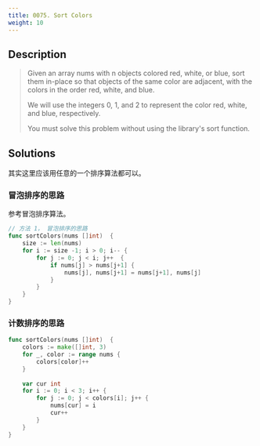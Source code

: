 ```yaml
---
title: 0075. Sort Colors
weight: 10
---
```


## Description
> Given an array nums with n objects colored red, white, or blue, sort them in-place so that objects of the same color are adjacent, with the colors in the order red, white, and blue.
> 
> We will use the integers 0, 1, and 2 to represent the color red, white, and blue, respectively.
> 
> You must solve this problem without using the library's sort function.


## Solutions

其实这里应该用任意的一个排序算法都可以。
### 冒泡排序的思路
参考冒泡排序算法。
```go
// 方法 1， 冒泡排序的思路
func sortColors(nums []int)  {
    size := len(nums)
    for i := size -1; i > 0; i-- {
        for j := 0; j < i; j++  {
            if nums[j] > nums[j+1] {
                nums[j], nums[j+1] = nums[j+1], nums[j]
            }
        }
    }
}
```

### 计数排序的思路

```go
func sortColors(nums []int)  {
    colors := make([]int, 3)
    for _, color := range nums {
        colors[color]++
    }
    
    var cur int
    for i := 0; i < 3; i++ {
        for j := 0; j < colors[i]; j++ {
            nums[cur] = i
            cur++
        }
    }
}
```
